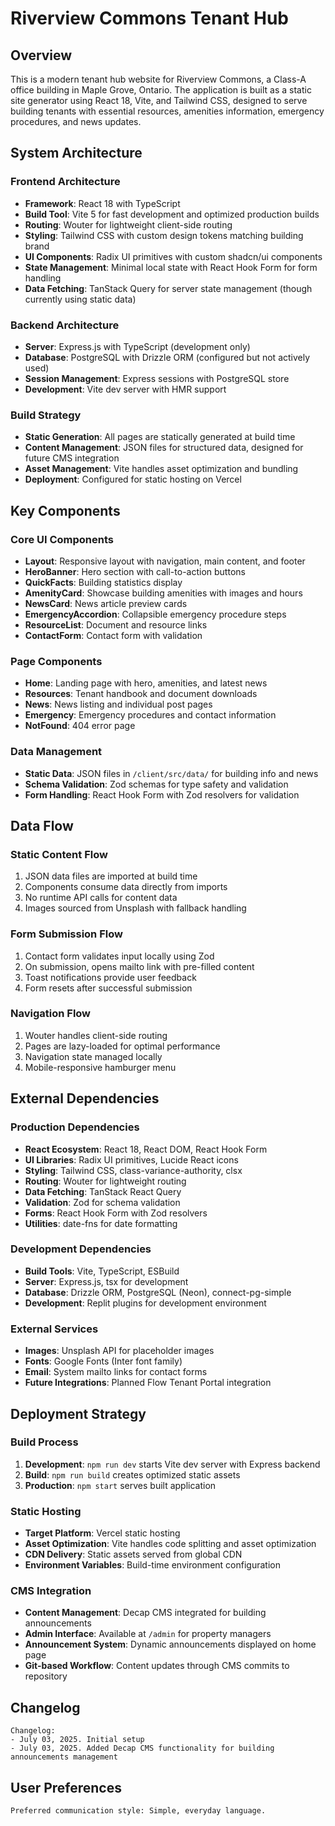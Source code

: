 # Riverview Commons Tenant Hub

## Overview

This is a modern tenant hub website for Riverview Commons, a Class-A office building in Maple Grove, Ontario. The application is built as a static site generator using React 18, Vite, and Tailwind CSS, designed to serve building tenants with essential resources, amenities information, emergency procedures, and news updates.

## System Architecture

### Frontend Architecture
- **Framework**: React 18 with TypeScript
- **Build Tool**: Vite 5 for fast development and optimized production builds
- **Routing**: Wouter for lightweight client-side routing
- **Styling**: Tailwind CSS with custom design tokens matching building brand
- **UI Components**: Radix UI primitives with custom shadcn/ui components
- **State Management**: Minimal local state with React Hook Form for form handling
- **Data Fetching**: TanStack Query for server state management (though currently using static data)

### Backend Architecture
- **Server**: Express.js with TypeScript (development only)
- **Database**: PostgreSQL with Drizzle ORM (configured but not actively used)
- **Session Management**: Express sessions with PostgreSQL store
- **Development**: Vite dev server with HMR support

### Build Strategy
- **Static Generation**: All pages are statically generated at build time
- **Content Management**: JSON files for structured data, designed for future CMS integration
- **Asset Management**: Vite handles asset optimization and bundling
- **Deployment**: Configured for static hosting on Vercel

## Key Components

### Core UI Components
- **Layout**: Responsive layout with navigation, main content, and footer
- **HeroBanner**: Hero section with call-to-action buttons
- **QuickFacts**: Building statistics display
- **AmenityCard**: Showcase building amenities with images and hours
- **NewsCard**: News article preview cards
- **EmergencyAccordion**: Collapsible emergency procedure steps
- **ResourceList**: Document and resource links
- **ContactForm**: Contact form with validation

### Page Components
- **Home**: Landing page with hero, amenities, and latest news
- **Resources**: Tenant handbook and document downloads
- **News**: News listing and individual post pages
- **Emergency**: Emergency procedures and contact information
- **NotFound**: 404 error page

### Data Management
- **Static Data**: JSON files in `/client/src/data/` for building info and news
- **Schema Validation**: Zod schemas for type safety and validation
- **Form Handling**: React Hook Form with Zod resolvers for validation

## Data Flow

### Static Content Flow
1. JSON data files are imported at build time
2. Components consume data directly from imports
3. No runtime API calls for content data
4. Images sourced from Unsplash with fallback handling

### Form Submission Flow
1. Contact form validates input locally using Zod
2. On submission, opens mailto link with pre-filled content
3. Toast notifications provide user feedback
4. Form resets after successful submission

### Navigation Flow
1. Wouter handles client-side routing
2. Pages are lazy-loaded for optimal performance
3. Navigation state managed locally
4. Mobile-responsive hamburger menu

## External Dependencies

### Production Dependencies
- **React Ecosystem**: React 18, React DOM, React Hook Form
- **UI Libraries**: Radix UI primitives, Lucide React icons
- **Styling**: Tailwind CSS, class-variance-authority, clsx
- **Routing**: Wouter for lightweight routing
- **Data Fetching**: TanStack React Query
- **Validation**: Zod for schema validation
- **Forms**: React Hook Form with Zod resolvers
- **Utilities**: date-fns for date formatting

### Development Dependencies
- **Build Tools**: Vite, TypeScript, ESBuild
- **Server**: Express.js, tsx for development
- **Database**: Drizzle ORM, PostgreSQL (Neon), connect-pg-simple
- **Development**: Replit plugins for development environment

### External Services
- **Images**: Unsplash API for placeholder images
- **Fonts**: Google Fonts (Inter font family)
- **Email**: System mailto links for contact forms
- **Future Integrations**: Planned Flow Tenant Portal integration

## Deployment Strategy

### Build Process
1. **Development**: `npm run dev` starts Vite dev server with Express backend
2. **Build**: `npm run build` creates optimized static assets
3. **Production**: `npm start` serves built application

### Static Hosting
- **Target Platform**: Vercel static hosting
- **Asset Optimization**: Vite handles code splitting and asset optimization
- **CDN Delivery**: Static assets served from global CDN
- **Environment Variables**: Build-time environment configuration

### CMS Integration
- **Content Management**: Decap CMS integrated for building announcements
- **Admin Interface**: Available at `/admin` for property managers
- **Announcement System**: Dynamic announcements displayed on home page
- **Git-based Workflow**: Content updates through CMS commits to repository

## Changelog

```
Changelog:
- July 03, 2025. Initial setup
- July 03, 2025. Added Decap CMS functionality for building announcements management
```

## User Preferences

```
Preferred communication style: Simple, everyday language.
```